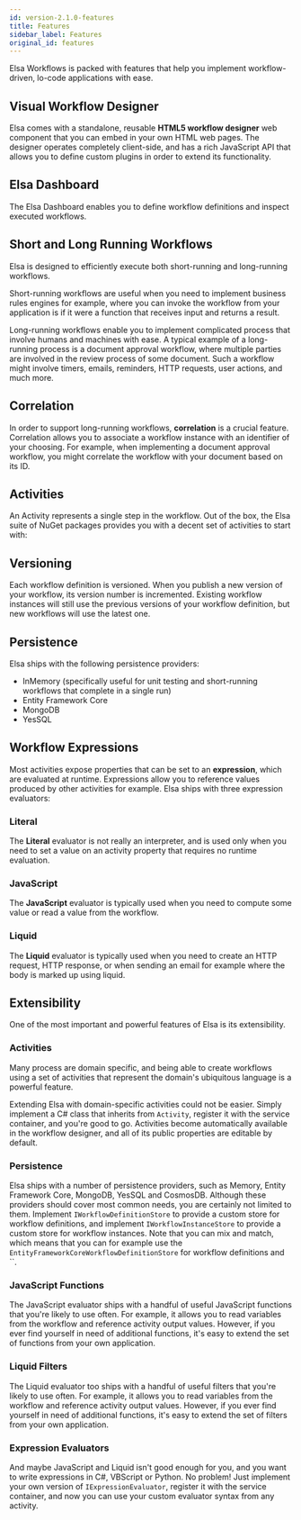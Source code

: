 ```yaml
---
id: version-2.1.0-features
title: Features
sidebar_label: Features
original_id: features
---
```


Elsa Workflows is packed with features that help you implement workflow-driven, lo-code applications with ease.

## Visual Workflow Designer

Elsa comes with a standalone, reusable **HTML5 workflow designer** web component that you can embed in your own HTML web pages.
The designer operates completely client-side, and has a rich JavaScript API that allows you to define custom plugins in order to extend its functionality.

## Elsa Dashboard

The Elsa Dashboard enables you to define workflow definitions and inspect executed workflows. 

## Short and Long Running Workflows

Elsa is designed to efficiently execute both short-running and long-running workflows.

Short-running workflows are useful when you need to implement business rules engines for example, where you can invoke the workflow from your application is if it were a function that receives input and returns a result.

Long-running workflows enable you to implement complicated process that involve humans and machines with ease.
A typical example of a long-running process is a document approval workflow, where multiple parties are involved in the review process of some document. Such a workflow might involve timers, emails, reminders, HTTP requests, user actions, and much more.

## Correlation

In order to support long-running workflows, **correlation** is a crucial feature. Correlation allows you to associate a workflow instance with an identifier of your choosing. For example, when implementing a document approval workflow, you might correlate the workflow with your document based on its ID.

## Activities

An Activity represents a single step in the workflow. 
Out of the box, the Elsa suite of NuGet packages provides you with a decent set of activities to start with:

## Versioning

Each workflow definition is versioned. When you publish a new version of your workflow, its version number is incremented. Existing workflow instances will still use the previous versions of your workflow definition, but new workflows will use the latest one.

## Persistence

Elsa ships with the following persistence providers:

* InMemory (specifically useful for unit testing and short-running workflows that complete in a single run)
* Entity Framework Core
* MongoDB
* YesSQL

## Workflow Expressions

Most activities expose properties that can be set to an **expression**, which are evaluated at runtime.
Expressions allow you to reference values produced by other activities for example.
Elsa ships with three expression evaluators:

### Literal

The **Literal** evaluator is not really an interpreter, and is used only when you need to set a value on an activity property that requires no runtime evaluation.

### JavaScript

The **JavaScript** evaluator is typically used when you need to compute some value or read a value from the workflow.

### Liquid

The **Liquid** evaluator is typically used when you need to create an HTTP request, HTTP response, or when sending an email for example where the body is marked up using liquid.

## Extensibility

One of the most important and powerful features of Elsa is its extensibility.

### Activities

Many process are domain specific, and being able to create workflows using a set of activities that represent the domain's ubiquitous language is a powerful feature.

Extending Elsa with domain-specific activities could not be easier. Simply implement a C# class that inherits from `Activity`, register it with the service container, and you're good to go.
Activities become automatically available in the workflow designer, and all of its public properties are editable by default.

###  Persistence

Elsa ships with a number of persistence providers, such as Memory, Entity Framework Core, MongoDB, YesSQL and CosmosDB.
Although these providers should cover most common needs, you are certainly not limited to them. Implement `IWorkflowDefinitionStore` to provide a custom store for workflow definitions, and implement `IWorkflowInstanceStore` to provide a custom store for workflow instances.
Note that you can mix and match, which means that you can for example use the `EntityFrameworkCoreWorkflowDefinitionStore` for workflow definitions and ``.    

### JavaScript Functions

The JavaScript evaluator ships with a handful of useful JavaScript functions that you're likely to use often. For example, it allows you to read variables from the workflow and reference activity output values.
However, if you ever find yourself in need of additional functions, it's easy to extend the set of functions from your own application.

### Liquid Filters

The Liquid evaluator too ships with a handful of useful filters that you're likely to use often. For example, it allows you to read variables from the workflow and reference activity output values.
However, if you ever find yourself in need of additional functions, it's easy to extend the set of filters from your own application.

### Expression Evaluators

And maybe JavaScript and Liquid isn't good enough for you, and you want to write expressions in C#, VBScript or Python. No problem! Just implement your own version of `IExpressionEvaluator`, register it with the service container, and now you can use your custom evaluator syntax from any activity.